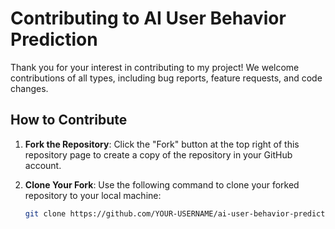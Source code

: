 # Contributing to AI User Behavior Prediction

Thank you for your interest in contributing to my project! We welcome contributions of all types, including bug reports, feature requests, and code changes.

## How to Contribute

1. **Fork the Repository**: Click the "Fork" button at the top right of this repository page to create a copy of the repository in your GitHub account.

2. **Clone Your Fork**: Use the following command to clone your forked repository to your local machine:
   ```bash
   git clone https://github.com/YOUR-USERNAME/ai-user-behavior-prediction.git
